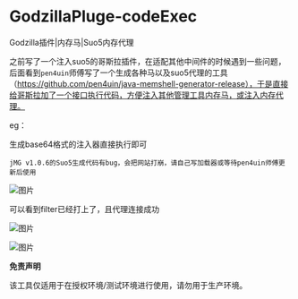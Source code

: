 # GodzillaPluge-codeExec
Godzilla插件|内存马|Suo5内存代理

   之前写了一个注入suo5的哥斯拉插件，在适配其他中间件的时候遇到一些问题，后面看到`pen4uin`师傅写了一个生成各种马以及suo5代理的工具（https://github.com/pen4uin/java-memshell-generator-release），于是直接给哥斯拉加了一个接口执行代码，方便注入其他管理工具内存马，或注入内存代理。

eg：

生成base64格式的注入器直接执行即可

`jMG v1.0.6的Suo5生成代码有bug，会把网站打崩，请自己写加载器或等待pen4uin师傅更新后使用`

![图片](https://github.com/1ucky7/GodzillaPluge-codeExec/assets/145323730/3ca837b0-cd5d-4b91-a228-7023175393d5)


可以看到filter已经打上了，且代理连接成功

![图片](https://github.com/1ucky7/GodzillaPluge-codeExec/assets/145323730/2c6a6b48-566f-44f6-83d1-fbab4f39977f)


![图片](https://github.com/1ucky7/GodzillaPluge-codeExec/assets/145323730/1482cf04-4fd0-495d-83c5-cab38abeadb6)

**免责声明**

该工具仅适用于在授权环境/测试环境进行使用，请勿用于生产环境。
